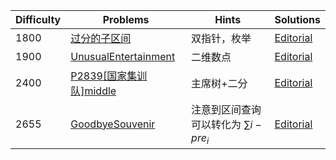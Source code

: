 | Difficulty | Problems | Hints | Solutions |
|------------|------------|-----------|-----------|
| 1800 | [过分的子区间](https://bs.daimayuan.top/p/5) | 双指针，枚举 | [Editorial](https://github.com/aboutliu/Daily_Problem/blob/main/2025/04/05/solution/过分的子区间.md) |
| 1900 | [UnusualEntertainment](https://codeforces.com/contest/1899/problem/G) | 二维数点 | [Editorial](https://github.com/aboutliu/Daily_Problem/blob/main/2025/03/28/solution/UnusualEntertainment.md) |
| 2400 | [P2839[国家集训队]middle](https://www.luogu.com.cn/problem/P2839) | 主席树+二分 | [Editorial](https://github.com/aboutliu/Daily_Problem/blob/main/2025/03/25/solution/P2839[国家集训队]middle.md) |
| 2655 | [GoodbyeSouvenir](https://codeforces.com/contest/848/problem/C) | 注意到区间查询可以转化为 $\sum i-pre_i$ | [Editorial](https://github.com/aboutliu/Daily_Problem/blob/main/2025/04/04/solution/GoodbyeSouvenir.md) |

